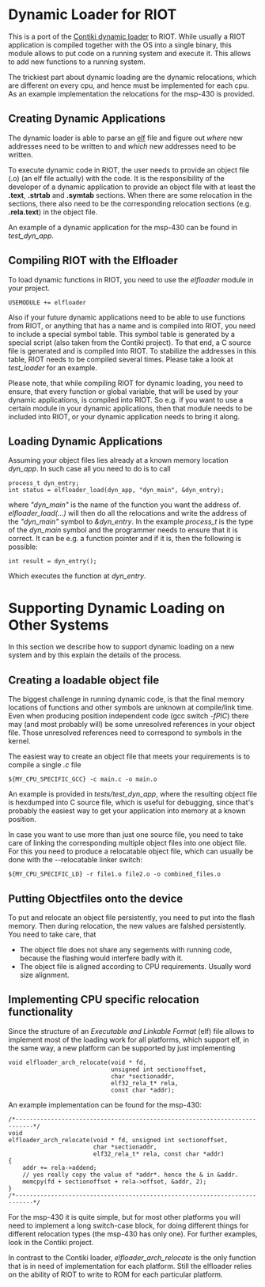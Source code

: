 Dynamic Loader for RIOT
=======================

This is a port of the
[Contiki dynamic loader](https://github.com/contiki-os/contiki/wiki/The-dynamic-loader)
to RIOT. While usually a RIOT application is compiled together with
the OS into a single binary, this module allows to put code on a
running system and execute it. This allows to add new functions to a
running system.

The trickiest part about dynamic loading are the dynamic relocations,
which are different on every cpu, and hence must be implemented for
each cpu. As an example implementation the relocations for the msp-430
is provided.

Creating Dynamic Applications
-----------------------------

The dynamic loader is able to parse an
[elf](https://en.wikipedia.org/wiki/Executable_and_Linkable_Format)
file and figure out *where* new addresses need to be written to and
*which* new addresses need to be written. 

To execute dynamic code in RIOT, the user needs to provide an object
file (.o) (an elf file actually) with the code. It is the
responsibility of the developer of a dynamic application to provide an
object file with at least the **.text**, **.strtab** and **.symtab**
sections. When there are some relocation in the sections, there also
need to be the corresponding relocation sections (e.g. **.rela.text**)
in the object file.

An example of a dynamic application for the msp-430 can be found in
*test_dyn_app*.

Compiling RIOT with the Elfloader
---------------------------------

To load dynamic functions in RIOT, you need to use the *elfloader*
module in your project.

	USEMODULE += elfloader

Also if your future dynamic applications need to be able to use
functions from RIOT, or anything that has a name and is compiled into
RIOT, you need to include a special symbol table. This symbol table is
generated by a special script (also taken from the Contiki
project). To that end, a C source file is generated and is compiled
into RIOT. To stabilize the addresses in this table, RIOT needs to be
compiled several times. Please take a look at *test_loader* for an
example.

Please note, that while compiling RIOT for dynamic loading, you need
to ensure, that every function or global variable, that will be used
by your dynamic applications, is compiled into RIOT. So e.g. if you
want to use a certain module in your dynamic applications, then that
module needs to be included into RIOT, or your dynamic application
needs to bring it along.

Loading Dynamic Applications
----------------------------

Assuming your object files lies already at a known memory location
*dyn_app*. In such case all you need to do is to call

	process_t dyn_entry;
	int status = elfloader_load(dyn_app, "dyn_main", &dyn_entry);

where *"dyn_main"* is the name of the function you want the address
of. *elfloader_load(...)* will then do all the relocations and write
the address of the *"dyn_main"* symbol to *&dyn\_entry*. In the
example *process\_t* is the type of the *dyn\_main* symbol and the
programmer needs to ensure that it is correct. It can be e.g. a
function pointer and if it is, then the following is possible:

	int result = dyn_entry();

Which executes the function at *dyn\_entry*.

# Supporting Dynamic Loading on Other Systems

In this section we describe how to support dynamic loading on a new
system and by this explain the details of the process.

Creating a loadable object file
-------------------------------

The biggest challenge in running dynamic code, is that the final
memory locations of functions and other symbols are unknown at
compile/link time. Even when producing position independent code (gcc
switch *-fPIC*) there may (and most probably will) be some unresolved
references in your object file. Those unresolved references need to
correspond to symbols in the kernel.

The easiest way to create an object file that meets your requirements
is to compile a single *.c* file

	${MY_CPU_SPECIFIC_GCC} -c main.c -o main.o

An example is provided in *tests/test_dyn_app*, where the resulting
object file is hexdumped into C source file, which is useful for
debugging, since that's probably the easiest way to get your
application into memory at a known position.

In case you want to use more than just one source file, you need to
take care of linking the corresponding multiple object files into one
object file. For this you need to produce a relocatable object file,
which can usually be done with the --relocatable linker switch:

	${MY_CPU_SPECIFIC_LD} -r file1.o file2.o -o combined_files.o

Putting Objectfiles onto the device
-----------------------------------

To put and relocate an object file persistently, you need to put into
the flash memory. Then during relocation, the new values are falshed
persistently. You need to take care, that

- The object file does not share any segements with running code,
  because the flashing would interfere badly with it.
- The object file is aligned according to CPU requirements. Usually
  word size alignment.

Implementing CPU specific relocation functionality
--------------------------------------------------

Since the structure of an *Executable and Linkable Format* (elf) file
allows to implement most of the loading work for all platforms, which
support elf, in the same way, a new platform can be supported by just
implementing

	void elfloader_arch_relocate(void * fd,
	                             unsigned int sectionoffset,
	                             char *sectionaddr,
	                             elf32_rela_t* rela,
								 const char *addr);

An example implementation can be found for the msp-430:

	/*---------------------------------------------------------------------------*/
	void
	elfloader_arch_relocate(void * fd, unsigned int sectionoffset,
							char *sectionaddr,
							elf32_rela_t* rela, const char *addr)
	{
		addr += rela->addend;
		// yes really copy the value of *addr*. hence the & in &addr.
		memcpy(fd + sectionoffset + rela->offset, &addr, 2);
	}
	/*---------------------------------------------------------------------------*/

For the msp-430 it is quite simple, but for most other platforms you
will need to implement a long switch-case block, for doing different
things for different relocation types (the msp-430 has only one). For
further examples, look in the Contiki project.

In contrast to the Contiki loader, *elfloader_arch_relocate* is the
only function that is in need of implementation for each
platform. Still the elfloader relies on the ability of RIOT to write
to ROM for each particular platform.
